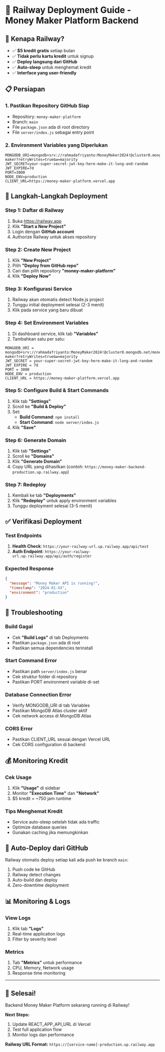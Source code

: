 # 🚂 Railway Deployment Guide - Money Maker Platform Backend

## 🎯 **Kenapa Railway?**
- ✅ **$5 kredit gratis** setiap bulan
- ✅ **Tidak perlu kartu kredit** untuk signup
- ✅ **Deploy langsung dari GitHub**
- ✅ **Auto-sleep** untuk menghemat kredit
- ✅ **Interface yang user-friendly**

## 📋 **Persiapan**

### 1. **Pastikan Repository GitHub Siap**
- Repository: `money-maker-platform`
- Branch: `main`
- File `package.json` ada di root directory
- File `server/index.js` sebagai entry point

### 2. **Environment Variables yang Diperlukan**
```env
MONGODB_URI=mongodb+srv://rahmadafriyanto:MoneyMaker2024!@cluster0.mongodb.net/money-maker?retryWrites=true&w=majority
JWT_SECRET=your-super-secret-jwt-key-here-make-it-long-and-random
JWT_EXPIRE=7d
PORT=3000
NODE_ENV=production
CLIENT_URL=https://money-maker-platform.vercel.app
```

## 🚀 **Langkah-Langkah Deployment**

### **Step 1: Daftar di Railway**
1. Buka https://railway.app
2. Klik **"Start a New Project"**
3. Login dengan **GitHub account**
4. Authorize Railway untuk akses repository

### **Step 2: Create New Project**
1. Klik **"New Project"**
2. Pilih **"Deploy from GitHub repo"**
3. Cari dan pilih repository **"money-maker-platform"**
4. Klik **"Deploy Now"**

### **Step 3: Konfigurasi Service**
1. Railway akan otomatis detect Node.js project
2. Tunggu initial deployment selesai (2-3 menit)
3. Klik pada service yang baru dibuat

### **Step 4: Set Environment Variables**
1. Di dashboard service, klik tab **"Variables"**
2. Tambahkan satu per satu:

```
MONGODB_URI = mongodb+srv://rahmadafriyanto:MoneyMaker2024!@cluster0.mongodb.net/money-maker?retryWrites=true&w=majority
JWT_SECRET = your-super-secret-jwt-key-here-make-it-long-and-random
JWT_EXPIRE = 7d
PORT = 3000
NODE_ENV = production
CLIENT_URL = https://money-maker-platform.vercel.app
```

### **Step 5: Configure Build & Start Commands**
1. Klik tab **"Settings"**
2. Scroll ke **"Build & Deploy"**
3. Set:
   - **Build Command**: `npm install`
   - **Start Command**: `node server/index.js`
4. Klik **"Save"**

### **Step 6: Generate Domain**
1. Klik tab **"Settings"**
2. Scroll ke **"Domains"**
3. Klik **"Generate Domain"**
4. Copy URL yang dihasilkan (contoh: `https://money-maker-backend-production.up.railway.app`)

### **Step 7: Redeploy**
1. Kembali ke tab **"Deployments"**
2. Klik **"Redeploy"** untuk apply environment variables
3. Tunggu deployment selesai (3-5 menit)

## ✅ **Verifikasi Deployment**

### **Test Endpoints**
1. **Health Check**: `https://your-railway-url.up.railway.app/api/test`
2. **Auth Endpoint**: `https://your-railway-url.up.railway.app/api/auth/register`

### **Expected Response**
```json
{
  "message": "Money Maker API is running!",
  "timestamp": "2024-01-XX",
  "environment": "production"
}
```

## 🔧 **Troubleshooting**

### **Build Gagal**
- Cek **"Build Logs"** di tab Deployments
- Pastikan `package.json` ada di root
- Pastikan semua dependencies terinstall

### **Start Command Error**
- Pastikan path `server/index.js` benar
- Cek struktur folder di repository
- Pastikan PORT environment variable di-set

### **Database Connection Error**
- Verify MONGODB_URI di tab Variables
- Pastikan MongoDB Atlas cluster aktif
- Cek network access di MongoDB Atlas

### **CORS Error**
- Pastikan CLIENT_URL sesuai dengan Vercel URL
- Cek CORS configuration di backend

## 💰 **Monitoring Kredit**

### **Cek Usage**
1. Klik **"Usage"** di sidebar
2. Monitor **"Execution Time"** dan **"Network"**
3. $5 kredit = ~750 jam runtime

### **Tips Menghemat Kredit**
- Service auto-sleep setelah tidak ada traffic
- Optimize database queries
- Gunakan caching jika memungkinkan

## 🔄 **Auto-Deploy dari GitHub**

Railway otomatis deploy setiap kali ada push ke branch `main`:
1. Push code ke GitHub
2. Railway detect changes
3. Auto-build dan deploy
4. Zero-downtime deployment

## 📊 **Monitoring & Logs**

### **View Logs**
1. Klik tab **"Logs"**
2. Real-time application logs
3. Filter by severity level

### **Metrics**
1. Tab **"Metrics"** untuk performance
2. CPU, Memory, Network usage
3. Response time monitoring

---

## 🎉 **Selesai!**

Backend Money Maker Platform sekarang running di Railway! 

**Next Steps:**
1. Update REACT_APP_API_URL di Vercel
2. Test full application flow
3. Monitor logs dan performance

**Railway URL Format:**
`https://[service-name]-production.up.railway.app`